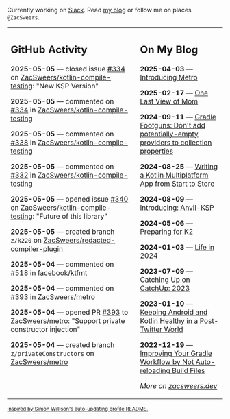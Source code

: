 Currently working on [Slack](https://slack.com/). Read [my blog](https://zacsweers.dev/) or follow me on places `@ZacSweers`.

<table><tr><td valign="top" width="60%">

## GitHub Activity
<!-- githubActivity starts -->
**2025-05-05** — closed issue [#334](https://github.com/ZacSweers/kotlin-compile-testing/issues/334) on [ZacSweers/kotlin-compile-testing](https://github.com/ZacSweers/kotlin-compile-testing): "New KSP Version"

**2025-05-05** — commented on [#334](https://github.com/ZacSweers/kotlin-compile-testing/issues/334#issuecomment-2849888720) in [ZacSweers/kotlin-compile-testing](https://github.com/ZacSweers/kotlin-compile-testing)

**2025-05-05** — commented on [#338](https://github.com/ZacSweers/kotlin-compile-testing/issues/338#issuecomment-2849888396) in [ZacSweers/kotlin-compile-testing](https://github.com/ZacSweers/kotlin-compile-testing)

**2025-05-05** — commented on [#332](https://github.com/ZacSweers/kotlin-compile-testing/issues/332#issuecomment-2849888326) in [ZacSweers/kotlin-compile-testing](https://github.com/ZacSweers/kotlin-compile-testing)

**2025-05-05** — opened issue [#340](https://github.com/ZacSweers/kotlin-compile-testing/issues/340) on [ZacSweers/kotlin-compile-testing](https://github.com/ZacSweers/kotlin-compile-testing): "Future of this library"

**2025-05-05** — created branch `z/k220` on [ZacSweers/redacted-compiler-plugin](https://github.com/ZacSweers/redacted-compiler-plugin)

**2025-05-04** — commented on [#518](https://github.com/facebook/ktfmt/issues/518#issuecomment-2849802827) in [facebook/ktfmt](https://github.com/facebook/ktfmt)

**2025-05-04** — commented on [#393](https://github.com/ZacSweers/metro/pull/393#issuecomment-2849758374) in [ZacSweers/metro](https://github.com/ZacSweers/metro)

**2025-05-04** — opened PR [#393](https://github.com/ZacSweers/metro/pull/393) to [ZacSweers/metro](https://github.com/ZacSweers/metro): "Support private constructor injection"

**2025-05-04** — created branch `z/privateConstructors` on [ZacSweers/metro](https://github.com/ZacSweers/metro)
<!-- githubActivity ends -->
</td><td valign="top" width="40%">

## On My Blog
<!-- blog starts -->
**2025-04-03** — [Introducing Metro](https://www.zacsweers.dev/introducing-metro/)

**2025-02-17** — [One Last View of Mom](https://www.zacsweers.dev/one-last-view-of-mom/)

**2024-09-11** — [Gradle Footguns: Don't add potentially-empty providers to collection properties](https://www.zacsweers.dev/gradle-footgun-adding-empty-providers-to-collection-properties/)

**2024-08-25** — [Writing a Kotlin Multiplatform App from Start to Store](https://www.zacsweers.dev/writing-a-kotlin-multiplatform-app-from-start-to-store/)

**2024-08-09** — [Introducing: Anvil-KSP](https://www.zacsweers.dev/introducing-anvil-ksp/)

**2024-05-06** — [Preparing for K2](https://www.zacsweers.dev/preparing-for-k2/)

**2024-01-03** — [Life in 2024](https://www.zacsweers.dev/life-in-2024/)

**2023-07-09** — [Catching Up on CatchUp: 2023](https://www.zacsweers.dev/catching-up-on-catchup-2023/)

**2023-01-10** — [Keeping Android and Kotlin Healthy in a Post-Twitter World](https://www.zacsweers.dev/keeping-android-healthy/)

**2022-12-19** — [Improving Your Gradle Workflow by Not Auto-reloading Build Files](https://www.zacsweers.dev/improving-your-workflow-by-not-auto-reloading-build-files/)
<!-- blog ends -->
_More on [zacsweers.dev](https://zacsweers.dev/)_
</td></tr></table>

<sub><a href="https://simonwillison.net/2020/Jul/10/self-updating-profile-readme/">Inspired by Simon Willison's auto-updating profile README.</a></sub>